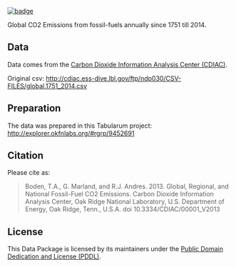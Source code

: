 <a href="https://datahub.io/core/co2-fossil-global"><img src="https://badgen.net/badge/icon/View%20on%20datahub.io/orange?icon=https://datahub.io/datahub-cube-badge-icon.svg&label&scale=1.25)" alt="badge" /></a>

Global CO2 Emissions from fossil-fuels annually since 1751 till 2014. 

## Data

Data comes from the
[Carbon Dioxide Information Analysis Center (CDIAC)](http://cdiac.esd.ornl.gov/).

Original csv: http://cdiac.ess-dive.lbl.gov/ftp/ndp030/CSV-FILES/global.1751_2014.csv

## Preparation

The data was prepared in this Tabularum project:
http://explorer.okfnlabs.org/#rgrp/9452691

## Citation

Please cite as:

> Boden, T.A., G. Marland, and R.J. Andres. 2013. Global, Regional, and
> National Fossil-Fuel CO2 Emissions. Carbon Dioxide Information Analysis
> Center, Oak Ridge National Laboratory, U.S. Department of Energy, Oak Ridge,
> Tenn., U.S.A. doi 10.3334/CDIAC/00001_V2013

## License

This Data Package is licensed by its maintainers under the [Public Domain Dedication and License (PDDL)](http://opendatacommons.org/licenses/pddl/1.0/).



